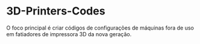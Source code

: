 # 3D-Printers-Codes

O foco principal é criar códigos de configurações de máquinas fora de uso em fatiadores de impressora 3D da nova geração.
